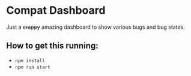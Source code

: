 # Compat Dashboard

Just a <strike>crappy</strike> amazing dashboard to show various bugs and bug states.

## How to get this running:

* `npm install`
* `npm run start`